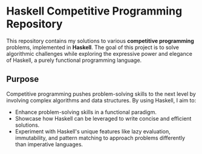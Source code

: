 # Haskell Competitive Programming Repository

This repository contains my solutions to various **competitive programming** problems, implemented in **Haskell**. The goal of this project is to solve algorithmic challenges while exploring the expressive power and elegance of Haskell, a purely functional programming language.

## Purpose

Competitive programming pushes problem-solving skills to the next level by involving complex algorithms and data structures. By using Haskell, I aim to:

- Enhance problem-solving skills in a functional paradigm.
- Showcase how Haskell can be leveraged to write concise and efficient solutions.
- Experiment with Haskell's unique features like lazy evaluation, immutability, and pattern matching to approach problems differently than imperative languages.
